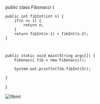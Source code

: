 public class Fibonacci {
	

	public int fibInt(int n) {
		if(n <= 1) {
			return n;
		}
		return fibInt(n-1) + fibInt(n-2);
	}
	
	
	
	public static void main(String args[]) {
		Fibonacci fib = new Fibonacci();
		
		System.out.println(fib.fibInt(5));
	
	}
}

![fibint](https://user-images.githubusercontent.com/71476321/116516905-c8452180-a900-11eb-92c3-b6b92fe699e2.PNG)
